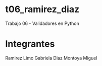 # t06_ramirez_diaz
Trabajo 06 - Validadores en Python

# Integrantes

Ramirez Limo Gabriela
Diaz Montoya Miguel
